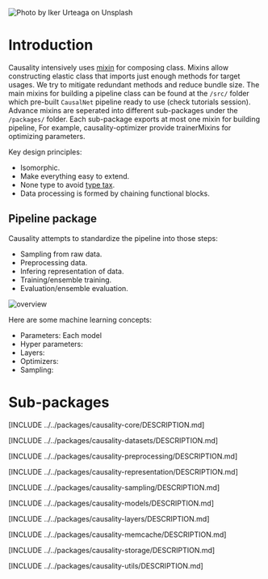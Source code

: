 ![Photo by Iker Urteaga on Unsplash](./asset/iker-urteaga-246955-unsplash.jpg)
# Introduction
Causality intensively uses [mixin](https://en.wikipedia.org/wiki/Mixin) for composing class. Mixins allow constructing elastic class that imports just enough methods for target usages. We try to mitigate redundant methods and reduce bundle size. The main mixins for building a pipeline class can be found at the `/src/` folder which pre-built `CausalNet` pipeline ready to use (check tutorials session). Advance mixins 
are seperated into different sub-packages under the `/packages/` folder. Each sub-package exports at most one mixin for building pipeline, For example, causality-optimizer provide trainerMixins for optimizing parameters.

Key design principles:
- Isomorphic.
- Make everything easy to extend.
- None type to avoid [type tax](https://medium.com/javascript-scene/the-typescript-tax-132ff4cb175b). 
- Data processing is formed by chaining functional blocks. 


## Pipeline package
Causality attempts to standardize the pipeline into those steps:
- Sampling from raw data.
- Preprocessing data.
- Infering representation of data.
- Training/ensemble training.
- Evaluation/ensemble evaluation.

![overview](./asset/block_diagram.png)

Here are some machine learning concepts:
- Parameters: Each model 
- Hyper parameters: 
- Layers:
- Optimizers:
- Sampling: 

# Sub-packages

[INCLUDE ../../packages/causality-core/DESCRIPTION.md]

[INCLUDE ../../packages/causality-datasets/DESCRIPTION.md]

[INCLUDE ../../packages/causality-preprocessing/DESCRIPTION.md]

[INCLUDE ../../packages/causality-representation/DESCRIPTION.md]

[INCLUDE ../../packages/causality-sampling/DESCRIPTION.md]

[INCLUDE ../../packages/causality-models/DESCRIPTION.md]

[INCLUDE ../../packages/causality-layers/DESCRIPTION.md]

[INCLUDE ../../packages/causality-memcache/DESCRIPTION.md]

[INCLUDE ../../packages/causality-storage/DESCRIPTION.md]

[INCLUDE ../../packages/causality-utils/DESCRIPTION.md]



